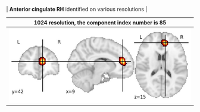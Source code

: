 


| **Anterior cingulate RH** identified on various resolutions |

| 1024 resolution, the component index number is 85|  
|:---:|  
| ![Component 1024](../1024/final/85.jpg "From component 1024: Anterior cingulate RH") |